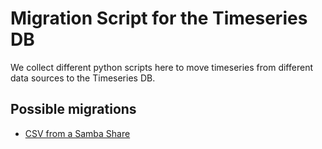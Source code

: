 # Migration Script for the Timeseries DB

We collect different python scripts here to move timeseries from different data sources to the Timeseries DB.

## Possible migrations

- [CSV from a Samba Share](examples/CSV%20from%20Samba%20Share)
